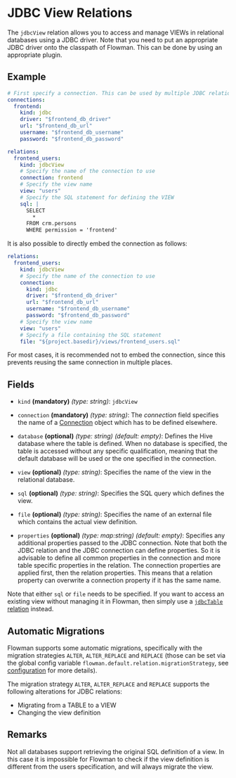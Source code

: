 # JDBC View Relations

The `jdbcView` relation allows you to access and manage VIEWs in relational databases using a JDBC driver. Note that 
you need to put an appropriate JDBC driver onto the classpath of Flowman. This can be done by using an appropriate 
plugin.

## Example

```yaml
# First specify a connection. This can be used by multiple JDBC relations
connections:
  frontend:
    kind: jdbc
    driver: "$frontend_db_driver"
    url: "$frontend_db_url"
    username: "$frontend_db_username"
    password: "$frontend_db_password"

relations:
  frontend_users:
    kind: jdbcView
    # Specify the name of the connection to use
    connection: frontend
    # Specify the view name
    view: "users"
    # Specify the SQL statement for defining the VIEW
    sql: |
      SELECT
        * 
      FROM crm.persons
      WHERE permission = 'frontend'
```
It is also possible to directly embed the connection as follows:
```yaml
relations:
  frontend_users:
    kind: jdbcView
    # Specify the name of the connection to use
    connection:
      kind: jdbc
      driver: "$frontend_db_driver"
      url: "$frontend_db_url"
      username: "$frontend_db_username"
      password: "$frontend_db_password"
    # Specify the view name
    view: "users"
    # Specify a file containing the SQL statement
    file: "${project.basedir}/views/frontend_users.sql"
```
For most cases, it is recommended not to embed the connection, since this prevents reusing the same connection in
multiple places.


## Fields
* `kind` **(mandatory)** *(type: string)*: `jdbcView`

* `connection` **(mandatory)** *(type: string)*:
  The *connection* field specifies the name of a [Connection](../connection/index.md)
  object which has to be defined elsewhere.

* `database` **(optional)** *(type: string)* *(default: empty)*:
  Defines the Hive database where the table is defined. When no database is specified, the
  table is accessed without any specific qualification, meaning that the default database
  will be used or the one specified in the connection.

* `view` **(optional)** *(type: string)*:
  Specifies the name of the view in the relational database.

* `sql` **(optional)** *(type: string)*:
  Specifies the SQL query which defines the view.

* `file` **(optional)** *(type: string)*:
  Specifies the name of an external file which contains the actual view definition.

* `properties` **(optional)** *(type: map:string)* *(default: empty)*:
  Specifies any additional properties passed to the JDBC connection.  Note that both the JDBC
  relation and the JDBC connection can define properties. So it is advisable to define all
  common properties in the connection and more table specific properties in the relation.
  The connection properties are applied first, then the relation properties. This means that
  a relation property can overwrite a connection property if it has the same name.

Note that either `sql` or `file` needs to be specified. If you want to access an existing view without managing it in
Flowman, then simply use a [`jdbcTable` relation](jdbcTable.md) instead.


## Automatic Migrations
Flowman supports some automatic migrations, specifically with the migration strategies `ALTER`, `ALTER_REPLACE`
and `REPLACE` (those can be set via the global config variable `flowman.default.relation.migrationStrategy`,
see [configuration](../../setup/config.md) for more details).

The migration strategy `ALTER`, `ALTER_REPLACE` and `REPLACE` supports the following alterations for JDBC relations:
* Migrating from a TABLE to a VIEW
* Changing the view definition


## Remarks

Not all databases support retrieving the original SQL definition of a view. In this case it is impossible for Flowman
to check if the view definition is different from the users specification, and will always migrate the view.
